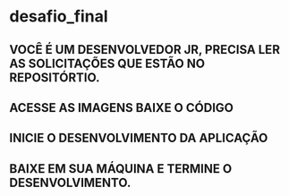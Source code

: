 # desafio_final


## VOCÊ É UM DESENVOLVEDOR JR, PRECISA LER AS SOLICITAÇÕES QUE ESTÃO NO REPOSITÓRTIO. 
## ACESSE AS IMAGENS BAIXE O CÓDIGO
## INICIE O DESENVOLVIMENTO DA APLICAÇÃO
## BAIXE EM SUA MÁQUINA E TERMINE O DESENVOLVIMENTO. 
